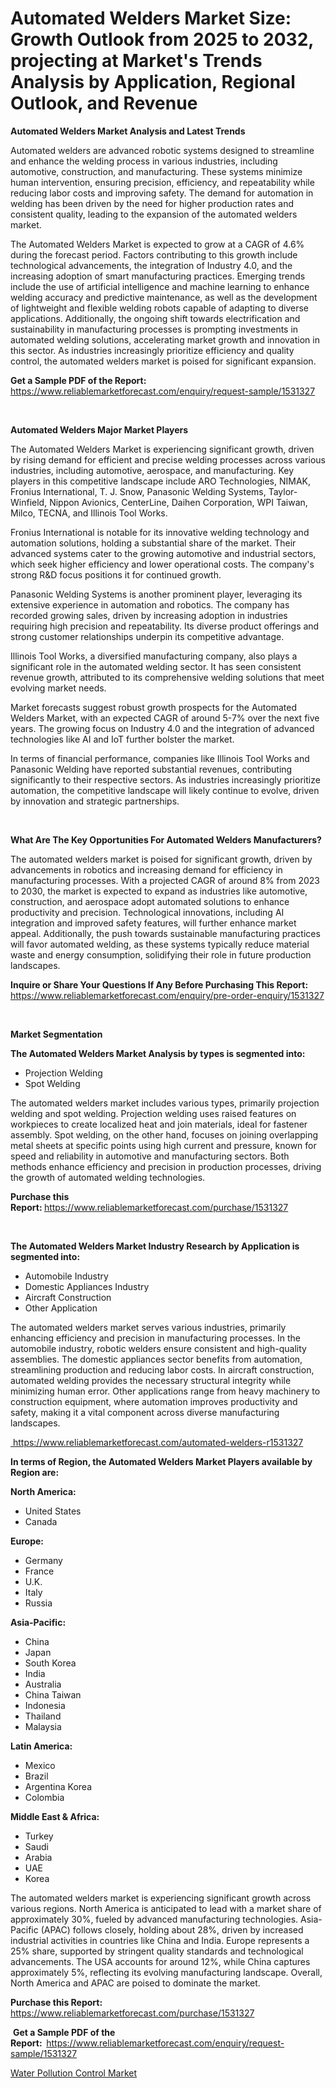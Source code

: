 <p><h1>Automated Welders Market Size: Growth Outlook from 2025 to 2032, projecting at Market's Trends Analysis by Application, Regional Outlook, and Revenue</h1></p><p><strong>Automated Welders Market Analysis and Latest Trends</strong></p>
<p><p>Automated welders are advanced robotic systems designed to streamline and enhance the welding process in various industries, including automotive, construction, and manufacturing. These systems minimize human intervention, ensuring precision, efficiency, and repeatability while reducing labor costs and improving safety. The demand for automation in welding has been driven by the need for higher production rates and consistent quality, leading to the expansion of the automated welders market.</p><p>The Automated Welders Market is expected to grow at a CAGR of 4.6% during the forecast period. Factors contributing to this growth include technological advancements, the integration of Industry 4.0, and the increasing adoption of smart manufacturing practices. Emerging trends include the use of artificial intelligence and machine learning to enhance welding accuracy and predictive maintenance, as well as the development of lightweight and flexible welding robots capable of adapting to diverse applications. Additionally, the ongoing shift towards electrification and sustainability in manufacturing processes is prompting investments in automated welding solutions, accelerating market growth and innovation in this sector. As industries increasingly prioritize efficiency and quality control, the automated welders market is poised for significant expansion.</p></p>
<p><strong>Get a Sample PDF of the Report:&nbsp;</strong> <a href="https://www.reliablemarketforecast.com/enquiry/request-sample/1531327?utm_campaign=2140&utm_medium=2&utm_source=Github&utm_content=ia&utm_term=18022025&utm_id=automated-welders">https://www.reliablemarketforecast.com/enquiry/request-sample/1531327</a></p>
<p>&nbsp;</p>
<p><strong>Automated Welders Major Market Players</strong></p>
<p><p>The Automated Welders Market is experiencing significant growth, driven by rising demand for efficient and precise welding processes across various industries, including automotive, aerospace, and manufacturing. Key players in this competitive landscape include ARO Technologies, NIMAK, Fronius International, T. J. Snow, Panasonic Welding Systems, Taylor-Winfield, Nippon Avionics, CenterLine, Daihen Corporation, WPI Taiwan, Milco, TECNA, and Illinois Tool Works.</p><p>Fronius International is notable for its innovative welding technology and automation solutions, holding a substantial share of the market. Their advanced systems cater to the growing automotive and industrial sectors, which seek higher efficiency and lower operational costs. The company's strong R&D focus positions it for continued growth. </p><p>Panasonic Welding Systems is another prominent player, leveraging its extensive experience in automation and robotics. The company has recorded growing sales, driven by increasing adoption in industries requiring high precision and repeatability. Its diverse product offerings and strong customer relationships underpin its competitive advantage.</p><p>Illinois Tool Works, a diversified manufacturing company, also plays a significant role in the automated welding sector. It has seen consistent revenue growth, attributed to its comprehensive welding solutions that meet evolving market needs.</p><p>Market forecasts suggest robust growth prospects for the Automated Welders Market, with an expected CAGR of around 5-7% over the next five years. The growing focus on Industry 4.0 and the integration of advanced technologies like AI and IoT further bolster the market. </p><p>In terms of financial performance, companies like Illinois Tool Works and Panasonic Welding have reported substantial revenues, contributing significantly to their respective sectors. As industries increasingly prioritize automation, the competitive landscape will likely continue to evolve, driven by innovation and strategic partnerships.</p></p>
<p>&nbsp;</p>
<p><strong>What Are The Key Opportunities For Automated Welders Manufacturers?</strong></p>
<p><p>The automated welders market is poised for significant growth, driven by advancements in robotics and increasing demand for efficiency in manufacturing processes. With a projected CAGR of around 8% from 2023 to 2030, the market is expected to expand as industries like automotive, construction, and aerospace adopt automated solutions to enhance productivity and precision. Technological innovations, including AI integration and improved safety features, will further enhance market appeal. Additionally, the push towards sustainable manufacturing practices will favor automated welding, as these systems typically reduce material waste and energy consumption, solidifying their role in future production landscapes.</p></p>
<p><strong>Inquire or Share Your Questions If Any Before Purchasing This Report:</strong> <a href="https://www.reliablemarketforecast.com/enquiry/pre-order-enquiry/1531327?utm_campaign=2140&utm_medium=2&utm_source=Github&utm_content=ia&utm_term=18022025&utm_id=automated-welders">https://www.reliablemarketforecast.com/enquiry/pre-order-enquiry/1531327</a></p>
<p>&nbsp;</p>
<p><strong>Market Segmentation</strong></p>
<p><strong>The Automated Welders Market Analysis by types is segmented into:</strong></p>
<p><ul><li>Projection Welding</li><li>Spot Welding</li></ul></p>
<p><p>The automated welders market includes various types, primarily projection welding and spot welding. Projection welding uses raised features on workpieces to create localized heat and join materials, ideal for fastener assembly. Spot welding, on the other hand, focuses on joining overlapping metal sheets at specific points using high current and pressure, known for speed and reliability in automotive and manufacturing sectors. Both methods enhance efficiency and precision in production processes, driving the growth of automated welding technologies.</p></p>
<p><strong>Purchase this Report:&nbsp;</strong><a href="https://www.reliablemarketforecast.com/purchase/1531327?utm_campaign=2140&utm_medium=2&utm_source=Github&utm_content=ia&utm_term=18022025&utm_id=automated-welders">https://www.reliablemarketforecast.com/purchase/1531327</a></p>
<p>&nbsp;</p>
<p><strong>The Automated Welders Market Industry Research by Application is segmented into:</strong></p>
<p><ul><li>Automobile Industry</li><li>Domestic Appliances Industry</li><li>Aircraft Construction</li><li>Other Application</li></ul></p>
<p><p>The automated welders market serves various industries, primarily enhancing efficiency and precision in manufacturing processes. In the automobile industry, robotic welders ensure consistent and high-quality assemblies. The domestic appliances sector benefits from automation, streamlining production and reducing labor costs. In aircraft construction, automated welding provides the necessary structural integrity while minimizing human error. Other applications range from heavy machinery to construction equipment, where automation improves productivity and safety, making it a vital component across diverse manufacturing landscapes.</p></p>
<p><a href="https://www.reliablemarketforecast.com/automated-welders-r1531327?utm_campaign=2140&utm_medium=2&utm_source=Github&utm_content=ia&utm_term=18022025&utm_id=automated-welders">&nbsp;https://www.reliablemarketforecast.com/automated-welders-r1531327</a></p>
<p><strong>In terms of Region, the Automated Welders Market Players available by Region are:</strong></p>
<p>
    <p> <strong> North America: </strong>
        <ul>
            <li>United States</li>
            <li>Canada</li>
        </ul>
        </p> 
    <p> <strong> Europe: </strong>
        <ul>
            <li>Germany</li>
            <li>France</li>
            <li>U.K.</li>
            <li>Italy</li>
            <li>Russia</li>
        </ul>
        </p> 
    <p> <strong> Asia-Pacific: </strong>
        <ul>
            <li>China</li>
            <li>Japan</li>
            <li>South Korea</li>
            <li>India</li>
            <li>Australia</li>
            <li>China Taiwan</li>
            <li>Indonesia</li>
            <li>Thailand</li>
            <li>Malaysia</li>
        </ul>
        </p> 
    <p> <strong> Latin America: </strong>
        <ul>
            <li>Mexico</li>
            <li>Brazil</li>
            <li>Argentina Korea</li>
            <li>Colombia</li>
        </ul>
        </p> 
    <p> <strong> Middle East & Africa: </strong>
        <ul>
            <li>Turkey</li>
            <li>Saudi</li>
            <li>Arabia</li>
            <li>UAE</li>
            <li>Korea</li>
        </ul>
    </p>
    </p>
<p><p>The automated welders market is experiencing significant growth across various regions. North America is anticipated to lead with a market share of approximately 30%, fueled by advanced manufacturing technologies. Asia-Pacific (APAC) follows closely, holding about 28%, driven by increased industrial activities in countries like China and India. Europe represents a 25% share, supported by stringent quality standards and technological advancements. The USA accounts for around 12%, while China captures approximately 5%, reflecting its evolving manufacturing landscape. Overall, North America and APAC are poised to dominate the market.</p></p>
<p><strong>Purchase this Report: </strong><a href="https://www.reliablemarketforecast.com/purchase/1531327?utm_campaign=2140&utm_medium=2&utm_source=Github&utm_content=ia&utm_term=18022025&utm_id=automated-welders">https://www.reliablemarketforecast.com/purchase/1531327</a></p>
<p>&nbsp;<strong>Get a Sample PDF of the Report:&nbsp;&nbsp;</strong><a href="https://www.reliablemarketforecast.com/enquiry/request-sample/1531327?utm_campaign=2140&utm_medium=2&utm_source=Github&utm_content=ia&utm_term=18022025&utm_id=automated-welders">https://www.reliablemarketforecast.com/enquiry/request-sample/1531327</a></p>
<p><strong></strong></p>
<p><p><a href="https://github.com/abbislposival/Market-Research-Report-List-1/blob/main/water-pollution-control-market.md?utm_campaign=2140&utm_medium=2&utm_source=Github&utm_content=ia&utm_term=18022025&utm_id=automated-welders">Water Pollution Control Market</a></p></p>